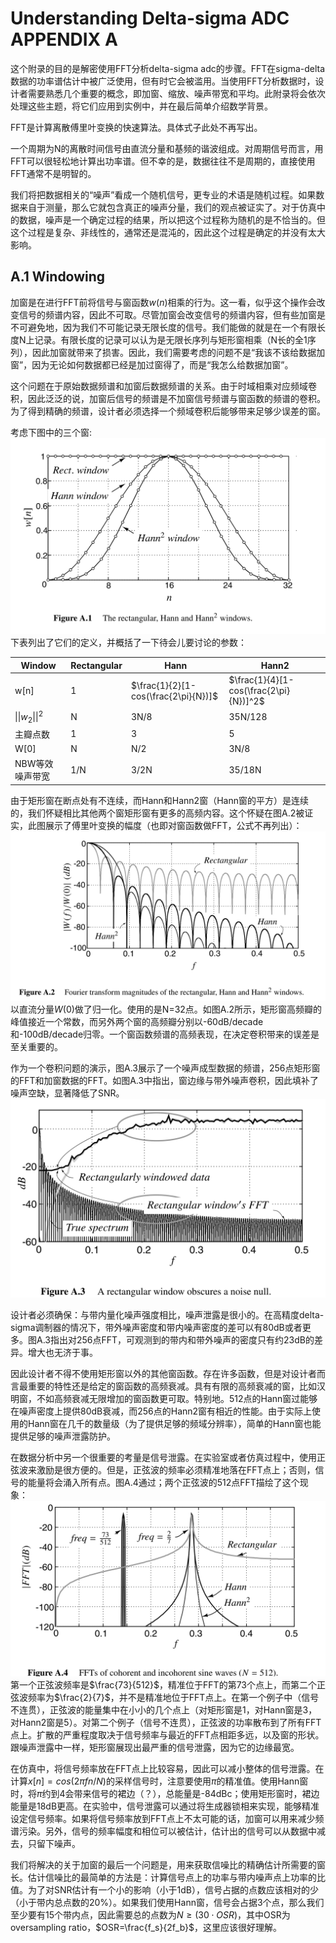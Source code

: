 # Understanding Delta-sigma ADC APPENDIX A

这个附录的目的是解密使用FFT分析delta-sigma adc的步骤。FFT在sigma-delta数据的功率谱估计中被广泛使用，但有时它会被滥用。当使用FFT分析数据时，设计者需要熟悉几个重要的概念，即加窗、缩放、噪声带宽和平均。此附录将会依次处理这些主题，将它们应用到实例中，并在最后简单介绍数学背景。

FFT是计算离散傅里叶变换的快速算法。具体式子此处不再写出。

一个周期为N的离散时间信号由直流分量和基频的谐波组成。对周期信号而言，用FFT可以很轻松地计算出功率谱。但不幸的是，数据往往不是周期的，直接使用FFT通常不是明智的。

我们将把数据相关的“噪声”看成一个随机信号，更专业的术语是随机过程。如果数据来自于测量，那么它就包含真正的噪声分量，我们的观点被证实了。对于仿真中的数据，噪声是一个确定过程的结果，所以把这个过程称为随机的是不恰当的。但这个过程是复杂、非线性的，通常还是混沌的，因此这个过程是确定的并没有太大影响。

## A.1 Windowing

加窗是在进行FFT前将信号与窗函数$w(n)$相乘的行为。这一看，似乎这个操作会改变信号的频谱内容，因此不可取。尽管加窗会改变信号的频谱内容，但有些加窗是不可避免地，因为我们不可能记录无限长度的信号。我们能做的就是在一个有限长度N上记录。有限长度的记录可以认为是无限长序列与矩形窗相乘（N长的全1序列），因此加窗就带来了损害。因此，我们需要考虑的问题不是“我该不该给数据加窗”，因为无论如何数据都已经是加过窗得了，而是“我怎么给数据加窗”。

这个问题在于原始数据频谱和加窗后数据频谱的关系。由于时域相乘对应频域卷积，因此泛泛的说，加窗后信号的频谱是不加窗信号频谱与窗函数的频谱的卷积。为了得到精确的频谱，设计者必须选择一个频域卷积后能够带来足够少误差的窗。

考虑下图中的三个窗:
![A1](A1.png)
下表列出了它们的定义，并概括了一下待会儿要讨论的参数：

|Window|Rectangular|Hann|Hann2|
|---|---|---|---|
|w[n]|1|$\frac{1}{2}[1-cos(\frac{2\pi}{N})]$|$\frac{1}{4}[1-cos(\frac{2\pi}{N})]^2$|
| $\|\|w_2\|\|^2$ |N|3N/8|35N/128|
|主瓣点数|1|3|5|
|W[0]|N|N/2|3N/8|
|NBW等效噪声带宽|1/N|3/2N|35/18N|

由于矩形窗在断点处有不连续，而Hann和Hann2窗（Hann窗的平方）是连续的，我们怀疑相比其他两个窗矩形窗有更多的高频内容。这个怀疑在图A.2被证实，此图展示了傅里叶变换的幅度（也即对窗函数做FFT，公式不再列出）：
![A2](A2.png)
以直流分量$W(0)$做了归一化。使用的是N=32点。如图A.2所示，矩形窗高频瓣的峰值接近一个常数，而另外两个窗的高频瓣分别以-60dB/decade和-100dB/decade归零。一个窗函数频谱的高频表现，在决定卷积带来的误差是至关重要的。

作为一个卷积问题的演示，图A.3展示了一个噪声成型数据的频谱，256点矩形窗的FFT和加窗数据的FFT。如图A.3中指出，窗边缘与带外噪声卷积，因此填补了噪声空缺，显著降低了SNR。
![A3](A3.png)

设计者必须确保：与带内量化噪声强度相比，噪声泄露是很小的。在高精度delta-sigma调制器的情况下，带外噪声密度和带内噪声密度的差可以有80dB或者更多。图A.3指出对256点FFT，可观测到的带内和带外噪声的密度只有约23dB的差异。增大也无济于事。

因此设计者不得不使用矩形窗以外的其他窗函数。存在许多函数，但是对设计者而言最重要的特性还是给定的窗函数的高频衰减。具有有限的高频衰减的窗，比如汉明窗，不如高频衰减无限增加的窗函数更可取。特别地。512点的Hann窗过能够在噪声密度上提供80dB衰减，而256点的Hann2窗有相近的性能。由于实际上使用的Hann窗在几千的数量级（为了提供足够的频域分辨率），简单的Hann窗也能提供足够的噪声泄露防护。

在数据分析中另一个很重要的考量是信号泄露。在实验室或者仿真过程中，使用正弦波来激励是很方便的。但是，正弦波的频率必须精准地落在FFT点上；否则，信号的能量将会涌入所有点。图A.4通过；两个正弦波的512点FFT描绘了这个现象：
![A4](A4.png)
第一个正弦波频率是$\frac{73}{512}$，精准位于FFT的第73个点上，而第二个正弦波频率为$\frac{2}{7}$，并不是精准地位于FFT点上。在第一个例子中（信号不连贯），正弦波的能量集中在小小的几个点上（对矩形窗是1，对Hann窗是3，对Hann2窗是5）。对第二个例子（信号不连贯），正弦波的功率散布到了所有FFT点上。扩散的严重程度取决于信号频率与最近的FFT点相距多远，以及窗的形状。跟噪声泄露中一样，矩形窗展现出最严重的信号泄露，因为它的边缘最宽。

在仿真中，将信号频率放在FFT点上比较容易，因此可以减小整体的信号泄露。在计算$x[n]=cos(2\pi fn/N)$的采样信号时，注意要使用$\pi$的精准值。使用Hann窗时，将$\pi$约到4会带来信号的裙边（？），总能量是-84dBc；使用矩形窗时，裙边能量是18dB更高。在实验中，信号泄露可以通过将生成器锁相来实现，能够精准设定信号频率。如果将信号频率放到FFT点上不太可能的话，加窗可以用来减少频谱污染。另外，信号的频率幅度和相位可以被估计，估计出的信号可以从数据中减去，只留下噪声。

我们将解决的关于加窗的最后一个问题是，用来获取信噪比的精确估计所需要的窗长。估计信噪比的最简单的方法是：计算信号点上的功率与带内噪声点上功率的比值。为了对SNR估计有一个小的影响（小于1dB），信号占据的点数应该相对的少（小于带内总点数的20%）。如果我们使用Hann窗，信号会占据3个点，那么我们至少要有15个带内点，因此需要总的点数为$N\geq(30\cdot OSR)$，其中OSR为oversampling ratio，$OSR=\frac{f_s}{2f_b}$，这里应该很好理解。
